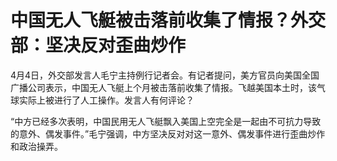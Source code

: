 # 中国无人飞艇被击落前收集了情报？外交部：坚决反对歪曲炒作

4月4日，外交部发言人毛宁主持例行记者会。有记者提问，美方官员向美国全国广播公司表示，中国无人飞艇上个月被击落前收集了情报。飞越美国本土时，该气球实际上被进行了人工操作。发言人有何评论？

“中方已经多次表明，中国民用无人飞艇飘入美国上空完全是一起由不可抗力导致的意外、偶发事件。”毛宁强调，中方坚决反对对这一意外、偶发事件进行歪曲炒作和政治操弄。

